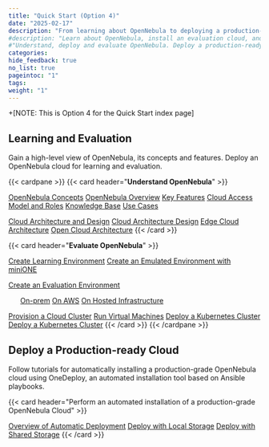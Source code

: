 ```yaml
---
title: "Quick Start (Option 4)"
date: "2025-02-17"
description: "From learning about OpenNebula to deploying a production-ready OpenNebula cloud"
#description: "Learn about OpenNebula, install an evaluation cloud, and automatically install a production-ready cloud"
#"Understand, deploy and evaluate OpenNebula. Deploy a production-ready OpenNebula cloud"
categories:
hide_feedback: true
no_list: true
pageintoc: "1"
tags:
weight: "1"
---
```


<a id="cloud-installation"></a>

+[NOTE: This is Option 4 for the Quick Start index page]

<!--# Cloud Installation -->

<!-- This first chapter is designed to quickly take you from an introduction to OpenNebula to deploying your first cloud for learning and evaluation.

The first section, [Understand OpenNebula]({{% relref "understand_opennebula" %}}), provides you with a bird's eye view of the system's base concepts, key features, architecture basics, and the most common pathway from cloud design to deployment.

The second section, [Try OpenNebula with miniONE]({{% relref "try_opennebula" %}}), consists of tutorials for quickly installing an OpenNebula cloud for purposes of evaluation, testing, and even on-premises production operations. The tutorials guide you in building progressively complex infrastructure, from a basic Front-end install to automatically deploying a Kubernetes cluster.

The third section, [Automatic Deployment of OpenNebula with OneDeploy]({{% relref "automatic_deployment_of_opennebula_with_one_deploy" %}}) contains an overview and tutorials for automatically installing a production-grade OpenNebula cloud using OneDeploy, an automated installation tool based on Ansible playbooks. -->

## Learning and Evaluation

Gain a high-level view of OpenNebula, its concepts and features. Deploy an OpenNebula cloud for learning and evaluation.

{{< cardpane >}}
   {{< card header="**Understand OpenNebula**" >}}
      <p></p>
      <a href="../understand_opennebula/opennebula_concepts">OpenNebula Concepts</a>
         <inl><a href="../understand_opennebula/opennebula_concepts/opennebula_overview">OpenNebula Overview</a></inl>
         <inl><a href="../understand_opennebula/opennebula_concepts/key_features">Key Features</a></inl>
   <inl>
      <a href="../understand_opennebula/opennebula_concepts/cloud_access_model_and_roles">Cloud Access Model and Roles</a>
   </inl>
   <inl>
      <a href="../understand_opennebula/opennebula_concepts/knowledge_base">Knowledge Base</a>
   </inl>
   <inl>
      <a href="../understand_opennebula/opennebula_concepts/use_cases">Use Cases</a>
   </inl>
      <p></p>
      <a href="../understand_opennebula/cloud_architecture_and_design">Cloud Architecture and Design</a>
      <inl>
         <a href="../understand_opennebula/cloud_architecture_and_design/cloud_architecture_design">Cloud Architecture Design</a>
      </inl>
      <inl>
         <a href="../understand_opennebula/cloud_architecture_and_design/edge_cloud_reference_architecture">Edge Cloud Architecture</a>
      </inl>
      <inl>
         <a href="../understand_opennebula/cloud_architecture_and_design/open_cloud_reference_architecture">Open Cloud Architecture</a>
      </inl>
   {{< /card >}}

   {{< card header="**Evaluate OpenNebula**" >}}
      <p></p>
         <a href="../try_opennebula/opennebula_learning_environment/create_an_emulated_environment_with_minione">Create Learning Environment</a>
         <inl><a href="../try_opennebula/opennebula_learning_environment/create_an_emulated_environment_with_minione">Create an Emulated Environment with miniONE</a></inl>
      <p></p>
         <a href="../try_opennebula/opennebula_evaluation_environment/">Create an Evaluation Environment</a>
      <ol>
         <ni><a href="../try_opennebula/opennebula_evaluation_environment/try_opennebula_onprem">On-prem</a></ni>
         <ni><a href="../try_opennebula/opennebula_evaluation_environment/try_opennebula_on_kvm">On AWS</a></ni>
         <ni><a href="../try_opennebula/opennebula_evaluation_environment/try_opennebula_hosted">On Hosted Infrastructure</a></ni>
      </ol>
      <inl>
         <a href="../try_opennebula/opennebula_evaluation_environment/provisioning_edge_cluster">Provision a Cloud Cluster</a>
      </inl>
      <inl>
         <a href="../try_opennebula/opennebula_evaluation_environment/running_virtual_machines">Run Virtual Machines</a>
      </inl>
      <inl>
         <a href="../try_opennebula/opennebula_evaluation_environment/running_kubernetes_clusters">Deploy a Kubernetes Cluster</a>
      </inl>
      <inl>
         <a href="../try_opennebula/opennebula_evaluation_environment/running_kubernetes_clusters">Deploy a Kubernetes Cluster</a>
      </inl>
   {{< /card >}}
{{< /cardpane >}}

## Deploy a Production-ready Cloud

Follow tutorials for automatically installing a production-grade OpenNebula cloud using OneDeploy, an automated installation tool based on Ansible playbooks.

{{< card header="Perform an automated installation of a production-grade OpenNebula Cloud" >}}
   <p></p>
      <inl>
         <a href="../automatic_deployment_of_opennebula_with_one_deploy/one_deploy_overview">Overview of Automatic Deployment</a>
      </inl>
      <inl>
         <a href="../automatic_deployment_of_opennebula_with_one_deploy/one_deploy_tutorial_local_ds">Deploy with Local Storage</a>
      </inl>
      <inl>
         <a href="../automatic_deployment_of_opennebula_with_one_deploy/one_deploy_tutorial_shared_ds">Deploy with Shared Storage</a>
      </inl>
   {{< /card >}}
